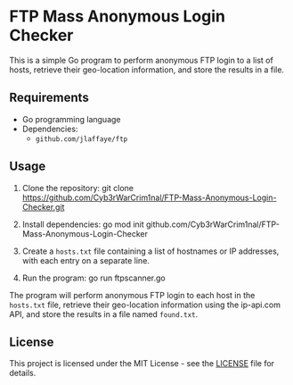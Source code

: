 # FTP Mass Anonymous Login Checker

This is a simple Go program to perform anonymous FTP login to a list of hosts, retrieve their geo-location information, and store the results in a file.

## Requirements

- Go programming language
- Dependencies:
  - `github.com/jlaffaye/ftp`

## Usage

1. Clone the repository:
git clone https://github.com/Cyb3rWarCrim1nal/FTP-Mass-Anonymous-Login-Checker.git

2. Install dependencies: go mod init github.com/Cyb3rWarCrim1nal/FTP-Mass-Anonymous-Login-Checker

3. Create a `hosts.txt` file containing a list of hostnames or IP addresses, with each entry on a separate line.

4. Run the program: go run ftpscanner.go



The program will perform anonymous FTP login to each host in the `hosts.txt` file, retrieve their geo-location information using the ip-api.com API, and store the results in a file named `found.txt`.

## License

This project is licensed under the MIT License - see the [LICENSE](LICENSE) file for details.

